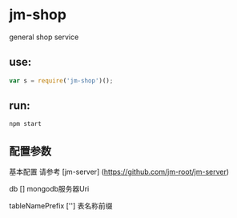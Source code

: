 # jm-shop

general shop service

## use:

```javascript
var s = require('jm-shop')();
```

## run:

```javascript
npm start
```

## 配置参数

基本配置 请参考 [jm-server] (https://github.com/jm-root/jm-server)

db [] mongodb服务器Uri

tableNamePrefix [''] 表名称前缀
